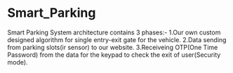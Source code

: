 # Smart_Parking
Smart Parking System architecture contains 3 phases:- 
1.Our own custom designed algorithm for single entry-exit gate for the vehicle. 
2.Data sending from parking slots(ir sensor) to our website. 
3.Receiveing OTP(One Time Password) from the data for the keypad to check the exit of user(Security mode). 
